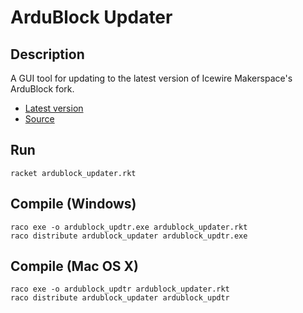 # ArduBlock Updater

## Description

A GUI tool for updating to the latest version of Icewire Makerspace's ArduBlock fork.
- [Latest version](http://make.icewire.ca/wp-content/uploads/ardublock/ardublock.zip)
- [Source](https://github.com/Icewire-Makerspace/ardublock)

## Run

```
racket ardublock_updater.rkt
```

## Compile (Windows)

```
raco exe -o ardublock_updtr.exe ardublock_updater.rkt
raco distribute ardublock_updater ardublock_updtr.exe
```

## Compile (Mac OS X)

```
raco exe -o ardublock_updtr ardublock_updater.rkt
raco distribute ardublock_updater ardublock_updtr
```